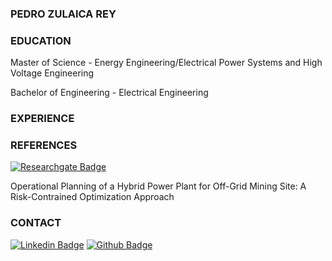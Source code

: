 ### PEDRO ZULAICA REY

### EDUCATION

Master of Science - Energy Engineering/Electrical Power Systems and High Voltage Engineering

Bachelor of Engineering - Electrical Engineering

### EXPERIENCE

### REFERENCES
[![Researchgate Badge](https://img.shields.io/badge/-ResearchGate-%23181717?style=flat-square&logo=Researchgate)](
https://www.researchgate.net/publication/346017344_Operational_Planning_of_a_Hybrid_Power_Plant_for_Off-Grid_Mining_Site_A_Risk-Contrained_Optimization_Approach)



 Operational Planning of a Hybrid Power Plant for Off-Grid Mining Site: A Risk-Contrained Optimization Approach

### CONTACT

[![Linkedin Badge](https://img.shields.io/badge/-zulaicareyDashpedro-blue?style=flat-square&logo=Linkedin&logoColor=white&link=https://www.linkedin.com/in/zulaicarey-pedro/)](https://www.linkedin.com/in/zulaicarey-pedro/) [![Github Badge](https://img.shields.io/badge/-PedroZR-%23181717?style=flat-square&logo=github)](https://github.com/ZulaicaRey-Pedro)
